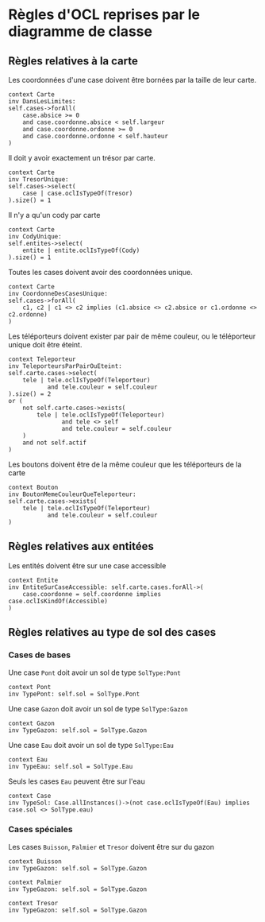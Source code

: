 # Règles d'OCL reprises par le diagramme de classe

## Règles relatives à la carte

Les coordonnées d'une case doivent être bornées par la taille de leur carte.

    context Carte
    inv DansLesLimites:
    self.cases->forAll(
        case.absice >= 0
        and case.coordonne.absice < self.largeur
        and case.coordonne.ordonne >= 0
        and case.coordonne.ordonne < self.hauteur
    )

Il doit y avoir exactement un trésor par carte.

    context Carte
    inv TresorUnique:
    self.cases->select(
        case | case.oclIsTypeOf(Tresor)
    ).size() = 1

Il n'y a qu'un cody par carte

    context Carte
    inv CodyUnique:
    self.entites->select(
        entite | entite.oclIsTypeOf(Cody)
    ).size() = 1
	
Toutes les cases doivent avoir des coordonnées unique.

    context Carte
    inv CoordonneDesCasesUnique:
    self.cases->forAll(
        c1, c2 | c1 <> c2 implies (c1.absice <> c2.absice or c1.ordonne <> c2.ordonne)
    )

Les téléporteurs doivent exister par pair de même couleur, ou le téléporteur unique doit être éteint.

    context Teleporteur
    inv TeleporteursParPairOuEteint:
    self.carte.cases->select(
        tele | tele.oclIsTypeOf(Teleporteur)
               and tele.couleur = self.couleur
    ).size() = 2
    or (
        not self.carte.cases->exists(
            tele | tele.oclIsTypeOf(Teleporteur)
                   and tele <> self
                   and tele.couleur = self.couleur
        )
        and not self.actif
    )

Les boutons doivent être de la même couleur que les téléporteurs de la carte

    context Bouton
    inv BoutonMemeCouleurQueTeleporteur:
    self.carte.cases->exists(
        tele | tele.oclIsTypeOf(Teleporteur)
               and tele.couleur = self.couleur
    )

## Règles relatives aux entitées

Les entités doivent être sur une case accessible

    context Entite
    inv EntiteSurCaseAccessible: self.carte.cases.forAll->(
        case.coordonne = self.coordonne implies case.oclIsKindOf(Accessible)
    )


## Règles relatives au type de sol des cases

### Cases de bases

Une case `Pont` doit avoir un sol de type `SolType:Pont`

    context Pont
    inv TypePont: self.sol = SolType.Pont

Une case `Gazon` doit avoir un sol de type `SolType:Gazon`

    context Gazon
    inv TypeGazon: self.sol = SolType.Gazon

Une case `Eau` doit avoir un sol de type `SolType:Eau`

    context Eau
    inv TypeEau: self.sol = SolType.Eau

Seuls les cases `Eau` peuvent être sur l'eau

    context Case
    inv TypeSol: Case.allInstances()->(not case.oclIsTypeOf(Eau) implies case.sol <> SolType.eau)

### Cases spéciales

Les cases `Buisson`, `Palmier` et `Tresor` doivent être sur du gazon

    context Buisson
    inv TypeGazon: self.sol = SolType.Gazon

    context Palmier
    inv TypeGazon: self.sol = SolType.Gazon

    context Tresor
    inv TypeGazon: self.sol = SolType.Gazon
